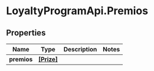 # LoyaltyProgramApi.Premios

## Properties
Name | Type | Description | Notes
------------ | ------------- | ------------- | -------------
**premios** | [**[Prize]**](Prize.md) |  | 


